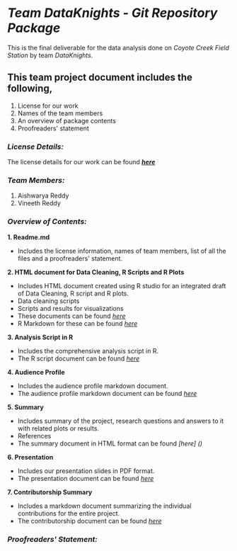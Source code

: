 # **_Team DataKnights - Git Repository Package_**
This is the final deliverable for the data analysis done on _Coyote Creek Field Station_ by team _DataKnights_. 

## **This team project document includes the following,**
1. License for our work
2. Names of the team members
3. An overview of package contents
4. Proofreaders' statement

### **_License Details:_**
The license details for our work can be found **_[here](https://github.com/vineethreddyramasa/DataKnights/blob/master/LICENSE)_**

### **_Team Members:_**
1. Aishwarya Reddy
2. Vineeth Reddy

### **_Overview of Contents:_**
**1. Readme.md**
* Includes the license information, names of team members, list of all the files and a proofreaders' statement.  

**2. HTML document for Data Cleaning, R Scripts and R Plots**
* Includes  HTML document created using R studio for an integrated draft of Data Cleaning, R script and R plots.
* Data cleaning scripts 
* Scripts and results for visualizations
* These documents can be found _[here](https://rpubs.com/vineeth24595/dataknights)_
* R Markdown for these can be found _[here](https://github.com/vineethreddyramasa/DataKnights/blob/master/Deliverables/Git%20Repository%20Package/GitPackage.md)_

**3. Analysis Script in R**
* Includes the comprehensive analysis script in R.
* The R script document can be found _[here](https://github.com/vineethreddyramasa/DataKnights/blob/master/Deliverables/Git%20Repository%20Package/GitPackage.R)_

**4. Audience Profile**
* Includes the audience profile markdown document.
* The audience profile markdown document can be found _[here](https://github.com/vineethreddyramasa/DataKnights/blob/master/Deliverables/Git%20Repository%20Package/Audience_Profile.md)_

**5. Summary**
* Includes summary of the project, research questions and answers to it with related plots or results. 
* References 
* The summary document in HTML format can be found _[here] ()_

**6. Presentation** 
* Includes our presentation slides in PDF format.
* The presentation document can be found _[here](https://github.com/vineethreddyramasa/DataKnights/blob/master/Deliverables/Git%20Repository%20Package/Dataknights%20presentation.pdf)_

**7. Contributorship Summary** 
* Includes a markdown document summarizing the individual contributions for the entire project.
* The contributorship document can be found _[here](https://github.com/vineethreddyramasa/DataKnights/blob/master/Deliverables/Git%20Repository%20Package/Contributorship_Summary.md)_

### **_Proofreaders' Statement:_**

